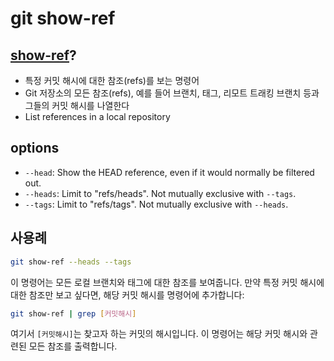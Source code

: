# git show-ref

## [show-ref](https://git-scm.com/docs/git-show-ref)?

- 특정 커밋 해시에 대한 참조(refs)를 보는 명령어
- Git 저장소의 모든 참조(refs), 예를 들어 브랜치, 태그, 리모트 트래킹 브랜치 등과 그들의 커밋 해시를 나열한다
- List references in a local repository

## options

- `--head`: Show the HEAD reference, even if it would normally be filtered out.
- `--heads`: Limit to "refs/heads". Not mutually exclusive with `--tags`.
- `--tags`: Limit to "refs/tags". Not mutually exclusive with `--heads`.

## 사용례

```sh
git show-ref --heads --tags
```

이 명령어는 모든 로컬 브랜치와 태그에 대한 참조를 보여줍니다. 만약 특정 커밋 해시에 대한 참조만 보고 싶다면, 해당 커밋 해시를 명령어에 추가합니다:

```sh
git show-ref | grep [커밋해시]
```

여기서 `[커밋해시]`는 찾고자 하는 커밋의 해시입니다. 이 명령어는 해당 커밋 해시와 관련된 모든 참조를 출력합니다.
